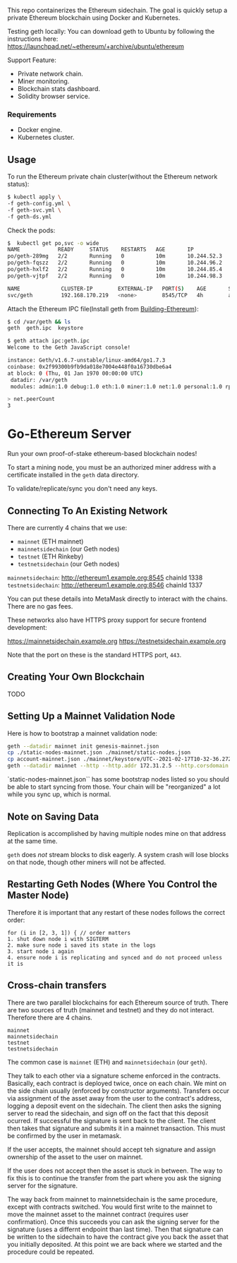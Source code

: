 This repo containerizes the Ethereum sidechain. The goal is quickly setup a private Ethereum blockchain using Docker and Kubernetes.

Testing geth locally:
You can download geth to Ubuntu by following the instructions here:
https://launchpad.net/~ethereum/+archive/ubuntu/ethereum

Support Feature:
* Private network chain.
* Miner monitoring.
* Blockchain stats dashboard.
* Solidity browser service.

### Requirements
* Docker engine.
* Kubernetes cluster.

## Usage
To run the Ethereum private chain cluster(without the Ethereum network status):
```sh
$ kubectl apply \
-f geth-config.yml \
-f geth-svc.yml \
-f geth-ds.yml
```

Check the pods:
```sh
$  kubectl get po,svc -o wide
NAME            READY     STATUS    RESTARTS   AGE       IP            NODE
po/geth-289mg   2/2       Running   0          10m       10.244.52.3   node4
po/geth-fqszz   2/2       Running   0          10m       10.244.96.2   node1
po/geth-hxlf2   2/2       Running   0          10m       10.244.85.4   node3
po/geth-vjtpf   2/2       Running   0          10m       10.244.98.3   node2

NAME             CLUSTER-IP        EXTERNAL-IP   PORT(S)    AGE       SELECTOR
svc/geth         192.168.170.219   <none>        8545/TCP   4h        app=geth
```

Attach the Ethereum IPC file(Install geth from [Building-Ethereum](https://github.com/ethereum/go-ethereum/wiki/Building-Ethereum)):
```sh
$ cd /var/geth && ls
geth  geth.ipc  keystore

$ geth attach ipc:geth.ipc
Welcome to the Geth JavaScript console!

instance: Geth/v1.6.7-unstable/linux-amd64/go1.7.3
coinbase: 0x2f99300b9fb9da018e7004e448f0a16730dbe6a4
at block: 0 (Thu, 01 Jan 1970 00:00:00 UTC)
 datadir: /var/geth
 modules: admin:1.0 debug:1.0 eth:1.0 miner:1.0 net:1.0 personal:1.0 rpc:1.0 txpool:1.0 web3:1.0

> net.peerCount
3
```


# Go-Ethereum Server

Run your own proof-of-stake ethereum-based blockchain nodes!

To start a mining node, you must be an authorized miner address with a certificate installed in the `geth` data directory.

To validate/replicate/sync you don't need any keys.

## Connecting To An Existing Network

There are currently 4 chains that we use:

- `mainnet` (ETH mainnet)
- `mainnetsidechain` (our Geth nodes)
- `testnet` (ETH Rinkeby)
- `testnetsidechain` (our Geth nodes)

`mainnetsidechain`: http://ethereum1.example.org:8545 chainId 1338 
`testnetsidechain`: http://ethereum1.example.org:8546 chainId 1337

You can put these details into MetaMask directly to interact with the chains. There are no gas fees.

These networks also have HTTPS proxy support for secure frontend development:

https://mainnetsidechain.example.org
https://testnetsidechain.example.org

Note that the port on these is the standard HTTPS port, `443`.

## Creating Your Own Blockchain
TODO

## Setting Up a Mainnet Validation Node

Here is how to bootstrap a mainnet validation node:

```bash
geth --datadir mainnet init genesis-mainnet.json
cp ./static-nodes-mainnet.json ./mainnet/static-nodes.json
cp account-mainnet.json ./mainnet/keystore/UTC--2021-02-17T10-32-36.272770958Z--bb0827ee9b0b459e1b5dd6dbea0f55bf578dbbd2
geth --datadir mainnet --http --http.addr 172.31.2.5 --http.corsdomain '*' --syncmode full --networkid 1338
```

`static-nodes-mainnet.json`` has some bootstrap nodes listed so you should be able to start syncing from those. Your chain will be "reorganized" a lot while you sync up, which is normal.

## Note on Saving Data

Replication is accomplished by having multiple nodes mine on that address at the same time.

`geth` does _not_ stream blocks to disk eagerly. A system crash will lose blocks on that node, though other miners will not be affected.

## Restarting Geth Nodes (Where You Control the Master Node)

Therefore it is important that any restart of these nodes follows the correct order:

```
for (i in [2, 3, 1]) { // order matters
1. shut down node i with SIGTERM
2. make sure node i saved its state in the logs
3. start node i again
4. ensure node i is replicating and synced and do not proceed unless it is
```

## Cross-chain transfers

There are two parallel blockchains for each Ethereum source of truth. There are two sources of truth (mainnet and testnet) and they do not interact. Therefore there are 4 chains.

```
mainnet
mainnetsidechain
testnet
testnetsidechain
```

The common case is `mainnet` (ETH) and `mainnetsidechain` (our `geth`).

They talk to each other via a signature scheme enforced in the contracts. Basically, each contract is deployed twice, once on each chain. We mint on the side chain usually (enforced by constructor arguments). Transfers occur via assignment of the asset away from the user to the contract's address, logging a deposit event on the sidechain. The client then asks the signing server to read the sidechain, and sign off on the fact that this deposit ocurred. If successful the signature is sent back to the client. The client then takes that signature and submits it in a mainnet transaction. This must be confirmed by the user in metamask.

If the user accepts, the mainnet should accept teh signature and assign ownership of the asset to the user on mainnet.

If the user does not accept then the asset is stuck in between. The way to fix this is to continue the transfer from the part where you ask the signing server for the signature.

The way back from mainnet to mainnetsidechain is the same procedure, except with contracts switched. You would first write to the mainnet to move the mainnet asset to the mainnet contract (requires user confirmation). Once this succeeds you can ask the signing server for the signature (uses a differnt endpoint than last time). Then that signature can be written to the sidechain to have the contract give you back the asset that you initially deposited. At this point we are back where we started and the procedure could be repeated.
